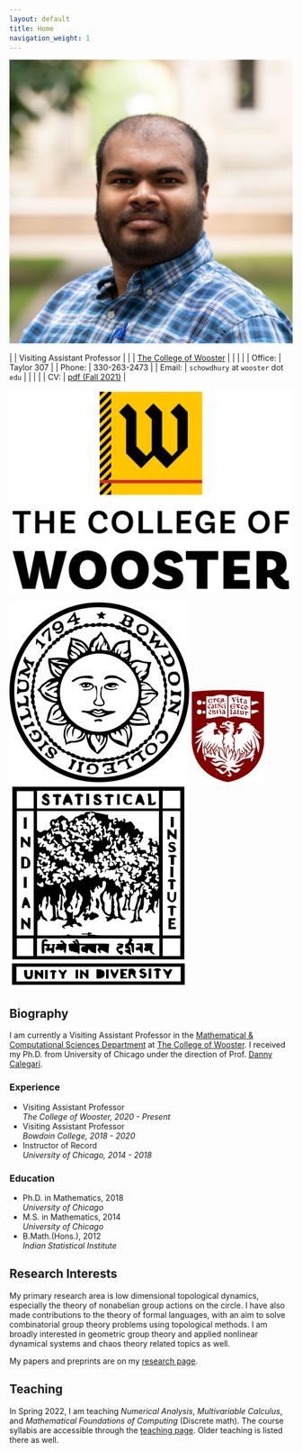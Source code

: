 ```yaml
---
layout: default
title: Home
navigation_weight: 1
---
```


<div class="about">
<div class="picture">

[![Subhadip Chowdhury](assets/photos/me_small.jpg)](assets/photos/)
</div>

<div class="mail">

|        | Visiting Assistant Professor |
|        | [The College of Wooster](https://www.wooster.edu/)  |
|        |    |
| Office: | Taylor 307 |
| Phone: | 330-263-2473 |
| Email: | `schowdhury` at `wooster` dot `edu` |
|        |    |
| CV: | <i class="far fa-file-pdf"></i> [pdf (Fall 2021)](assets/CV.pdf) |

</div>
<div class="shield">
  <div class="current">
     
   ![The College of Wooster](assets/wooster_seal_new.png "Ex Uno Fonte")
  </div>
  <div class="old">
  
   ![Bowdoin College](assets/bowdoin_seal.png "Ut Aquila Versus Coelum")
   ![The University of Chicago](assets/uchicago_shield.png "Crescat scientia; vita excolatur")
   ![Indian Statistical Institute](assets/isi_logo.png "भिन्नेष्वैक्यस्य दर्शनम्")
  </div>
</div>

</div>

<div class='anchor'>

## Biography

I am currently a Visiting Assistant Professor in the [Mathematical & Computational Sciences Department](https://wooster.edu/area/mathematics/) at [The College of Wooster](https://wooster.edu/). I received my Ph.D. from University of Chicago under the direction of Prof. [Danny Calegari](http://math.uchicago.edu/~dannyc/). 

<div class='experience'>

### Experience ###

* Visiting Assistant Professor <br> 
  _The College of Wooster, 2020 - Present_
* Visiting Assistant Professor <br> 
  _Bowdoin College, 2018 - 2020_
* Instructor of Record<br> 
  _University of Chicago, 2014 - 2018_

</div>

<div class='education'>

### Education ###

* Ph.D. in Mathematics, 2018<br>
  _University of Chicago_
* M.S. in Mathematics, 2014<br>
  _University of Chicago_
* B.Math.(Hons.), 2012<br>
  _Indian Statistical Institute_

</div>

</div>

<div class='anchor'>

## Research Interests

My primary research area is low dimensional topological dynamics, especially the theory of nonabelian group actions on the circle. I have also made contributions to the theory of formal languages, with an aim to solve combinatorial group theory problems using topological methods. I am broadly interested in geometric group theory and  applied nonlinear dynamical systems and chaos theory related topics as well.

My papers and preprints are on my [research page](research).

</div>

<div class='anchor'>

## Teaching

In Spring 2022, I am teaching _Numerical Analysis_, _Multivariable Calculus_, and  _Mathematical Foundations of Computing_ (Discrete math). The course syllabis are accessible through the [teaching page](teaching). Older teaching is listed there as well.

</div>
